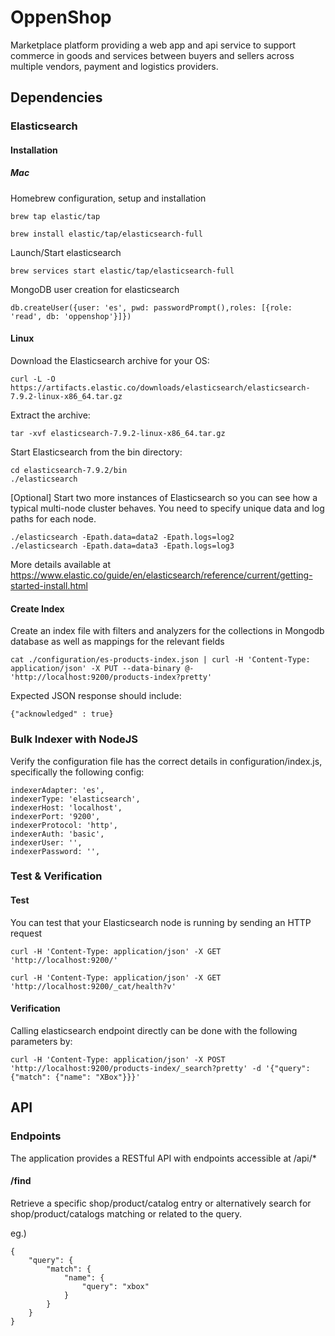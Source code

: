 # OppenShop
Marketplace platform providing a web app and api service to support commerce in goods and services between buyers and sellers across multiple vendors, payment and logistics providers.

## Dependencies

### Elasticsearch

#### Installation

##### Mac

Homebrew configuration, setup and installation

```
brew tap elastic/tap
```

```
brew install elastic/tap/elasticsearch-full
```

Launch/Start elasticsearch

```
brew services start elastic/tap/elasticsearch-full
```

MongoDB user creation for elasticsearch

```
db.createUser({user: 'es', pwd: passwordPrompt(),roles: [{role: 'read', db: 'oppenshop'}]})
```

#### Linux

Download the Elasticsearch archive for your OS:

```
curl -L -O https://artifacts.elastic.co/downloads/elasticsearch/elasticsearch-7.9.2-linux-x86_64.tar.gz
```

Extract the archive:

```
tar -xvf elasticsearch-7.9.2-linux-x86_64.tar.gz
```

Start Elasticsearch from the bin directory:

```
cd elasticsearch-7.9.2/bin
./elasticsearch
```

[Optional] Start two more instances of Elasticsearch so you can see how a typical multi-node cluster behaves. You need to specify unique data and log paths for each node.

```
./elasticsearch -Epath.data=data2 -Epath.logs=log2
./elasticsearch -Epath.data=data3 -Epath.logs=log3
```

More details available at https://www.elastic.co/guide/en/elasticsearch/reference/current/getting-started-install.html


#### Create Index

Create an index file with  filters and analyzers for the collections in Mongodb database as well as mappings for the relevant fields

```
cat ./configuration/es-products-index.json | curl -H 'Content-Type: application/json' -X PUT --data-binary @- 'http://localhost:9200/products-index?pretty'
```

Expected JSON response should include:  

```
{"acknowledged" : true}
```

### Bulk Indexer with NodeJS

Verify the configuration file has the correct details in configuration/index.js, specifically the following config:

```
indexerAdapter: 'es',
indexerType: 'elasticsearch',
indexerHost: 'localhost',
indexerPort: '9200',
indexerProtocol: 'http',
indexerAuth: 'basic',
indexerUser: '',
indexerPassword: '',
```

### Test & Verification

#### Test

You can test that your Elasticsearch node is running by sending an HTTP request

```
curl -H 'Content-Type: application/json' -X GET 'http://localhost:9200/'
```

```
curl -H 'Content-Type: application/json' -X GET 'http://localhost:9200/_cat/health?v'
```

#### Verification

Calling elasticsearch endpoint directly can be done with the following parameters by:

```
curl -H 'Content-Type: application/json' -X POST 'http://localhost:9200/products-index/_search?pretty' -d '{"query": {"match": {"name": "XBox"}}}'
```

## API

### Endpoints

The application provides a RESTful API with endpoints accessible at /api/*

#### /find

Retrieve a specific shop/product/catalog entry or alternatively search for shop/product/catalogs matching or related to the query.

eg.)

```
{
	"query": {
		"match": {
			"name": {
				"query": "xbox"
			}
		}
	}
}
```
